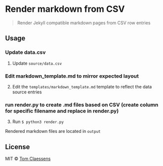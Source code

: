 # Render markdown from CSV 

> Render Jekyll compatible markdown pages from CSV row entries

## Usage
### Update data.csv
1. Update `source/data.csv`

### Edit markdown_template.md to mirror expected layout
2. Edit the `templates/markdown_template.md` template to reflect the data source entries

### run render.py to create .md files based on CSV (create column for specific filename and replace in render.py)
3. Run `$ python3 render.py`

Rendered markdown files are located in `output`

## License

MIT © [Tom Claessens](https://tomclaessens.be)
